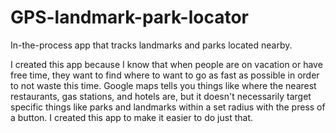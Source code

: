 # GPS-landmark-park-locator
In-the-process app that tracks landmarks and parks located nearby.

I created this app because I know that when people are on vacation or have free time, they want to find where to want to go as fast as
possible in order to not waste this time. Google maps tells you things like where the nearest restaurants, gas stations, and hotels are, 
but it doesn't necessarily target specific things like parks and landmarks within a set radius with the press of a button. I created this 
app to make it easier to do just that. 
